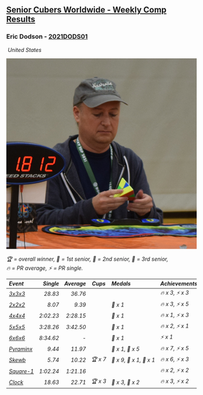 <style>table {white-space: nowrap;}</style>
<link rel="stylesheet" type="text/css" href="/scw-comp/css/flags.css" />

## [Senior Cubers Worldwide - Weekly Comp Results](/scw-comp/results/)
### Eric Dodson - [2021DODS01](https://www.worldcubeassociation.org/persons/2021DODS01)

<i class="flag flag-US" />&nbsp;United States

![Eric Dodson](1639144815.png)

<span style="white-space: nowrap;">🏆 = overall winner</span>, <span style="white-space: nowrap;">🥇 = 1st senior</span>, <span style="white-space: nowrap;">🥈 = 2nd senior</span>, <span style="white-space: nowrap;">🥉 = 3rd senior</span>, <span style="white-space: nowrap;">🔥 = PR average</span>, <span style="white-space: nowrap;">⚡ = PR single</span>.

| Event | Single | Average | Cups | Medals | Achievements|
| :-- | --: | --: | :--: | :-- | :-- |
| [3x3x3](333.md) | 28.83 | 36.76 |  |  | 🔥 x 3, ⚡ x 3 |
| [2x2x2](222.md) | 8.07 | 9.39 |  | 🥉 x 1 | 🔥 x 3, ⚡ x 5 |
| [4x4x4](444.md) | 2:02.23 | 2:28.15 |  | 🥉 x 1 | 🔥 x 1, ⚡ x 3 |
| [5x5x5](555.md) | 3:28.26 | 3:42.50 |  | 🥉 x 1 | 🔥 x 2, ⚡ x 1 |
| [6x6x6](666.md) | 8:34.62 | - |  | 🥈 x 1 | ⚡ x 1 |
| [Pyraminx](pyram.md) | 9.44 | 11.97 |  | 🥈 x 1, 🥉 x 5 | 🔥 x 7, ⚡ x 5 |
| [Skewb](skewb.md) | 5.74 | 10.22 | 🏆 x 7 | 🥇 x 9, 🥈 x 1, 🥉 x 1 | 🔥 x 6, ⚡ x 3 |
| [Square-1](sq1.md) | 1:02.24 | 1:21.16 |  |  | 🔥 x 2, ⚡ x 2 |
| [Clock](clock.md) | 18.63 | 22.71 | 🏆 x 3 | 🥇 x 3, 🥈 x 2 | 🔥 x 3, ⚡ x 2 |

<!-- Global site tag (gtag.js) - Google Analytics -->
<script async src="https://www.googletagmanager.com/gtag/js?id=UA-86348435-3"></script>
<script>window.dataLayer = window.dataLayer || []; function gtag() {dataLayer.push(arguments);} gtag('js', new Date()); gtag('config', 'UA-86348435-3');</script>
